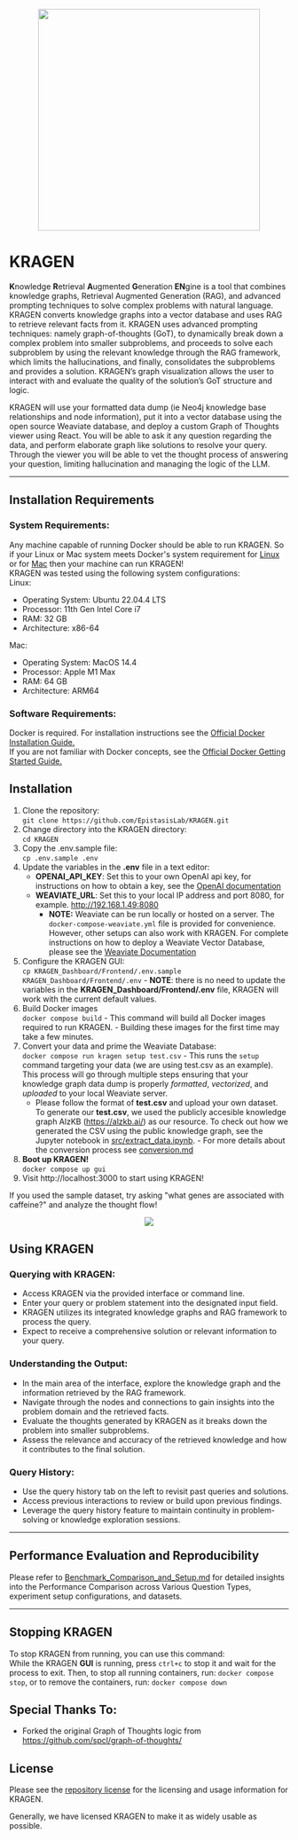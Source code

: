 <p align="center">
<img src="https://github.com/EpistasisLab/KRAGEN/blob/readme-update/images/OIG4.jpeg" width=400 />
</p>

# KRAGEN

**K**nowledge **R**etrieval **A**ugmented **G**eneration **EN**gine is a tool that combines knowledge graphs, Retrieval Augmented Generation (RAG), and advanced prompting techniques to solve complex problems with natural language. KRAGEN converts knowledge graphs into a vector database and uses RAG to retrieve relevant facts from it. KRAGEN uses advanced prompting techniques: namely graph-of-thoughts (GoT), to dynamically break down a complex problem into smaller subproblems, and proceeds to solve each subproblem by using the relevant knowledge through the RAG framework, which limits the hallucinations, and finally, consolidates the subproblems and provides a solution. KRAGEN’s graph visualization allows the user to interact with and evaluate the quality of the solution’s GoT structure and logic.

KRAGEN will use your formatted data dump (ie Neo4j knowledge base relationships and node information), put it into a vector database using the open source Weaviate database, and deploy a custom Graph of Thoughts viewer using React. You will be able to ask it any question regarding the data, and perform elaborate graph like solutions to resolve your query. Through the viewer you will be able to vet the thought process of answering your question, limiting hallucination and managing the logic of the LLM.

---

## Installation Requirements

### System Requirements:

Any machine capable of running Docker should be able to run KRAGEN. So if your Linux or Mac system meets Docker's
system requirement for [Linux](https://docs.docker.com/desktop/install/linux-install/#system-requirements) or for [Mac](https://docs.docker.com/desktop/install/mac-install/) then your machine can run KRAGEN!  
KRAGEN was tested using the following system configurations:  
Linux:

- Operating System: Ubuntu 22.04.4 LTS
- Processor: 11th Gen Intel Core i7
- RAM: 32 GB
- Architecture: x86-64

Mac:

- Operating System: MacOS 14.4
- Processor: Apple M1 Max
- RAM: 64 GB
- Architecture: ARM64

### Software Requirements:

Docker is required. For installation instructions see the [Official Docker Installation Guide.](https://docs.docker.com/engine/install/)  
If you are not familiar with Docker concepts, see the [Official Docker Getting Started Guide.](https://docs.docker.com/engine/getstarted/step_one/)

## Installation

1. Clone the repository:  
   `git clone https://github.com/EpistasisLab/KRAGEN.git`
2. Change directory into the KRAGEN directory:  
   `cd KRAGEN`
3. Copy the .env.sample file:  
   `cp .env.sample .env`
4. Update the variables in the **.env** file in a text editor:
   - **OPENAI_API_KEY**: Set this to your own OpenAI api key, for instructions on
     how to obtain a key, see the [OpenAI documentation](https://help.openai.com/en/articles/4936850-where-do-i-find-my-openai-api-key)
   - **WEAVIATE_URL**: Set this to your local IP address and port 8080, for example. http://192.168.1.49:8080
     - **NOTE:** Weaviate can be run locally or hosted on a server. The `docker-compose-weaviate.yml` file is provided for convenience. However, other setups can also work with KRAGEN.
       For complete instructions on how to deploy a Weaviate Vector Database, please see the [Weaviate Documentation](https://weaviate.io/developers/weaviate/installation/docker-compose#starter-docker-compose-file)
5. Configure the KRAGEN GUI:  
   `cp KRAGEN_Dashboard/Frontend/.env.sample KRAGEN_Dashboard/Frontend/.env` - **NOTE**: there is no need to update the variables in the **KRAGEN_Dashboard/Frontend/.env** file, KRAGEN will work with the current default values.
6. Build Docker images  
   `docker compose build` - This command will build all Docker images required to run KRAGEN. - Building these images for the first time may take a few minutes.
7. Convert your data and prime the Weaviate Database:  
   `docker compose run kragen setup test.csv` - This runs the `setup` command targeting your data (we are using test.csv as an example). This process will go through multiple steps ensuring that your knowledge graph data dump is properly _formatted_, _vectorized_, and _uploaded_ to your local Weaviate server.
   - Please follow the format of **test.csv** and upload your own dataset. To generate our **test.csv**, we used the publicly accesible knowledge graph AlzKB (https://alzkb.ai/) as our resource. To check out how we generated the CSV using the public knowledge graph, see the Jupyter notebook in [src/extract_data.ipynb](https://github.com/EpistasisLab/KRAGEN/blob/main/src/extract_data.ipynb). - For more details about the conversion process see [conversion.md](https://github.com/EpistasisLab/KRAGEN/blob/main/conversion.md)
8. **Boot up KRAGEN!**  
   `docker compose up gui`
9. Visit http://localhost:3000 to start using KRAGEN!

If you used the sample dataset, try asking "what genes are associated with caffeine?" and analyze the thought flow!

<p align="center">
<img src="https://github.com/EpistasisLab/KRAGEN/blob/readme-update/images/KG2Diagram.png" />
</p>

## Using KRAGEN

### Querying with KRAGEN:

- Access KRAGEN via the provided interface or command line.
- Enter your query or problem statement into the designated input field.
- KRAGEN utilizes its integrated knowledge graphs and RAG framework to process the query.
- Expect to receive a comprehensive solution or relevant information to your query.

### Understanding the Output:

- In the main area of the interface, explore the knowledge graph and the information retrieved by the RAG framework.
- Navigate through the nodes and connections to gain insights into the problem domain and the retrieved facts.
- Evaluate the thoughts generated by KRAGEN as it breaks down the problem into smaller subproblems.
- Assess the relevance and accuracy of the retrieved knowledge and how it contributes to the final solution.

### Query History:

- Use the query history tab on the left to revisit past queries and solutions.
- Access previous interactions to review or build upon previous findings.
- Leverage the query history feature to maintain continuity in problem-solving or knowledge exploration sessions.

---

## Performance Evaluation and Reproducibility

Please refer to [Benchmark_Comparison_and_Setup.md](Benchmark_Comparison_and_Setup.md) for detailed insights into the Performance Comparison across Various Question Types, experiment setup configurations, and datasets.

---

## Stopping KRAGEN

To stop KRAGEN from running, you can use this command:  
While the KRAGEN **GUI** is running, press `ctrl+c` to stop it and wait for the process to exit.
Then, to stop all running containers, run: `docker compose stop`, or to remove the containers, run: `docker compose down`

## Special Thanks To:

- Forked the original Graph of Thoughts logic from https://github.com/spcl/graph-of-thoughts/

## License

Please see the [repository license](https://github.com/EpistasisLab/KRAGEN/blob/master/LICENSE) for the licensing and usage information for KRAGEN.

Generally, we have licensed KRAGEN to make it as widely usable as possible.
